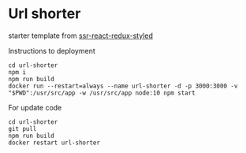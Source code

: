 # Url shorter

starter template from  [ssr-react-redux-styled](https://github.com/minya92/ssr-react-redux-styled)

Instructions to deployment

```
cd url-shorter
npm i
npm run build
docker run --restart=always --name url-shorter -d -p 3000:3000 -v "$PWD":/usr/src/app -w /usr/src/app node:10 npm start
```

For update code

```
cd url-shorter
git pull
npm run build
docker restart url-shorter
```